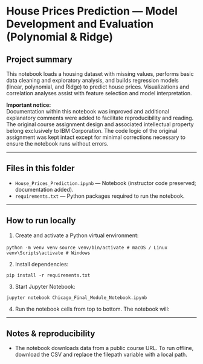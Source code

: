 # House Prices Prediction — Model Development and Evaluation (Polynomial & Ridge)

## Project summary
This notebook loads a housing dataset with missing values, performs basic data cleaning and exploratory analysis, and builds regression models (linear, polynomial, and Ridge) to predict house prices. Visualizations and correlation analyses assist with feature selection and model interpretation.

**Important notice:**  
Documentation within this notebook was improved and additional explanatory comments were added to facilitate reproducibility and reading. The original course assignment design and associated intellectual property belong exclusively to IBM Corporation. The code logic of the original assignment was kept intact except for minimal corrections necessary to ensure the notebook runs without errors.

---

## Files in this folder
- `House_Prices_Prediction.ipynb` — Notebook (instructor code preserved; documentation added).
- `requirements.txt` — Python packages required to run the notebook.

---

## How to run locally

1. Create and activate a Python virtual environment:

`python -m venv venv`
`source venv/bin/activate # macOS / Linux`
`venv\Scripts\activate # Windows`

2. Install dependencies:

`pip install -r requirements.txt`

3. Start Jupyter Notebook:

`jupyter notebook Chicago_Final_Module_Notebook.ipynb`

4. Run the notebook cells from top to bottom. The notebook will:

---

## Notes & reproducibility
- The notebook downloads data from a public course URL. To run offline, download the CSV and replace the filepath variable with a local path.
